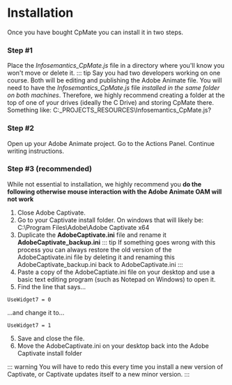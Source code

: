 # Installation
Once you have bought CpMate you can install it in two steps.

### Step #1
Place the *Infosemantics_CpMate.js* file in a directory where you'll know you won't move or delete it.
::: tip
Say you had two developers working on one course. Both will be editing and publishing the Adobe Animate file. 
You will need to have the *Infosemantics_CpMate.js* file *installed in the same folder on both machines*.
Therefore, we highly recommend creating a folder at the top of one of your drives (ideally the C Drive) and storing CpMate there.
Something like: C:\_PROJECTS\_RESOURCES\Infosemantics_CpMate.js?

### Step #2
Open up your Adobe Animate project.
Go to the Actions Panel.
Continue writing instructions.

### Step #3 (recommended)
While not essential to installation, we highly recommend you **do the following otherwise mouse interaction with the Adobe Animate OAM will not work**
1. Close Adobe Captivate.
1. Go to your Captivate install folder. On windows that will likely be: C:\Program Files\Adobe\Adobe Captivate <VERSION> x64
2. Duplicate the **AdobeCaptivate.ini** file and rename it **AdobeCaptivate_backup.ini**
::: tip
If something goes wrong with this process you can always restore the old version of the AdobeCaptivate.ini file by deleting it and renaming this AdobeCaptivate_backup.ini back to AdobeCaptivate.ini
:::
3. Paste a copy of the AdobeCaptiate.ini file on your desktop and use a basic text editing program (such as Notepad on Windows) to open it.
4. Find the line that says...
```
UseWidget7 = 0
```
...and change it to...
```
UseWidget7 = 1
```
5. Save and close the file.
6. Move the AdobeCaptivate.ini on your desktop back into the Adobe Captivate install folder

::: warning
You will have to redo this every time you install a new version of Captivate, or Captivate updates itself to a new minor version.
:::

